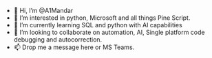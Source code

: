 - 👋 Hi, I’m @A1Mandar
- 👀 I’m interested in python, Microsoft and all things Pine Script.
- 🌱 I’m currently learning SQL and python with AI capabilities
- 💞️ I’m looking to collaborate on automation, AI, Single platform code debugging and autocorrection.
- 📫 Drop me a message here or MS Teams.

<!---
A1Mandar/A1Mandar is a ✨ special ✨ repository because its `README.md` (this file) appears on your GitHub profile.
You can click the Preview link to take a look at your changes.
--->
